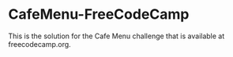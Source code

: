 # CafeMenu-FreeCodeCamp
This is the solution for the Cafe Menu challenge that is available at freecodecamp.org. 
